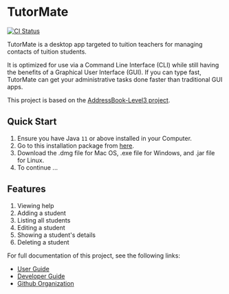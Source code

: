 # TutorMate

[![CI Status](https://github.com/AY2324S1-CS2103T-T11-3/tp/actions/workflows/gradle.yml/badge.svg)](https://github.com/AY2324S1-CS2103T-T11-3/tp/actions)

TutorMate is a desktop app targeted to tuition teachers for managing contacts of tuition students. 

It is optimized for use via a Command Line Interface (CLI) while still having the benefits of a Graphical User Interface (GUI). If you can type fast, TutorMate can get your administrative tasks done faster than traditional GUI apps.

This project is based on the [AddressBook-Level3 project](https://se-education.org).

## Quick Start
1. Ensure you have Java `11` or above installed in your Computer.
2. Go to this installation package from [here](https://github.com/AY2324S1-CS2103T-T11-3/tp/releases). 
3. Download the .dmg file for Mac OS, .exe file for Windows, and .jar file for Linux.
4. To continue ...

## Features
1. Viewing help
2. Adding a student
3. Listing all students
4. Editing a student
5. Showing a student's details
6. Deleting a student

For full documentation of this project, see the following links:
- [User Guide](https://ay2324s1-cs2103t-t11-3.github.io/tp/UserGuide.html)
- [Developer Guide](https://ay2324s1-cs2103t-t11-3.github.io/tp/DeveloperGuide.html)
- [Github Organization](https://github.com/orgs/AY2324S1-CS2103T-T11-3)

